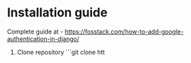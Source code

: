 # Installation guide

Complete guide at - https://fosstack.com/how-to-add-google-authentication-in-django/

1) Clone repository ```git clone htt